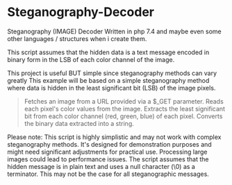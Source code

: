 # Steganography-Decoder
Steganography (IMAGE) Decoder Written in php 7.4 and maybe even some other languages / structures when i create them.

This script assumes that the hidden data is a text message encoded in binary form in the LSB of each color channel of the image.

This project is useful BUT simple since steganography methods can vary greatly
This example will be based on a simple steganography method where data is hidden in the least significant bit (LSB) of the image pixels.


> Fetches an image from a URL provided via a $_GET parameter.
> Reads each pixel's color values from the image.
> Extracts the least significant bit from each color channel (red, green, blue) of each pixel.
> Converts the binary data extracted into a string.

Please note:
This script is highly simplistic and may not work with complex steganography methods.
It's designed for demonstration purposes and might need significant adjustments for practical use.
Processing large images could lead to performance issues.
The script assumes that the hidden message is in plain text and uses a null character (\0) as a terminator. This may not be the case for all steganographic messages.

